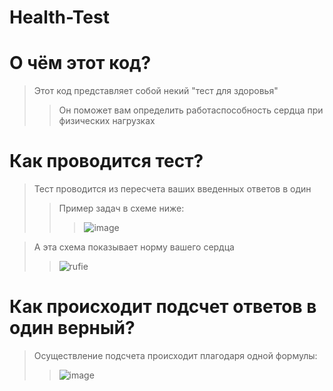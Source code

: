 # Health-Test
#  О чём этот код? #
>Этот код представляет собой некий "тест для здоровья"
>>Он поможет вам определить работаспособность сердца при физических нагрузках
# Как проводится тест? #
>Тест проводится из пересчета ваших введенных ответов в один
>>Пример задач в схеме ниже:
>>>![image](https://user-images.githubusercontent.com/108081231/177360914-a8a80c98-276e-4c7c-922a-527522d66565.png)

>А эта схема показывает норму вашего сердца
>>![rufie](https://user-images.githubusercontent.com/108081231/177361747-911afbfe-7ed1-4ed3-a430-eb3f7feb6850.png)
# Как происходит подсчет ответов в один верный? #
>Осуществление подсчета происходит плагодаря одной формулы:
>>![image](https://user-images.githubusercontent.com/108081231/177362273-c94ce25c-8e1d-4425-a831-d32ae5042858.png)

